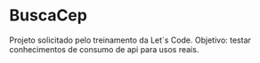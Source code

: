 # BuscaCep
Projeto solicitado pelo treinamento da Let´s Code. 
Objetivo: testar conhecimentos de consumo de api para usos reais.
